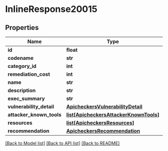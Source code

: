 # InlineResponse20015

## Properties
Name | Type | Description | Notes
------------ | ------------- | ------------- | -------------
**id** | **float** |  | 
**codename** | **str** |  | 
**category_id** | **int** |  | 
**remediation_cost** | **int** |  | 
**name** | **str** |  | [optional] 
**description** | **str** |  | [optional] 
**exec_summary** | **str** |  | [optional] 
**vulnerability_detail** | [**ApicheckersVulnerabilityDetail**](ApicheckersVulnerabilityDetail.md) |  | [optional] 
**attacker_known_tools** | [**list[ApicheckersAttackerKnownTools]**](ApicheckersAttackerKnownTools.md) |  | [optional] 
**resources** | [**list[ApicheckersResources]**](ApicheckersResources.md) |  | [optional] 
**recommendation** | [**ApicheckersRecommendation**](ApicheckersRecommendation.md) |  | [optional] 

[[Back to Model list]](../README.md#documentation-for-models) [[Back to API list]](../README.md#documentation-for-api-endpoints) [[Back to README]](../README.md)

